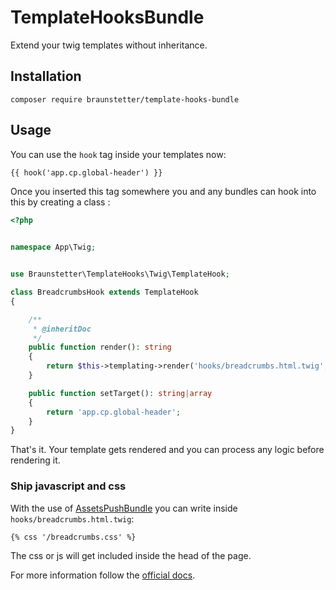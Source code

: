 # TemplateHooksBundle

Extend your twig templates without inheritance.

## Installation

`composer require braunstetter/template-hooks-bundle`

## Usage

You can use the `hook` tag inside your templates now:

```html
{{ hook('app.cp.global-header') }}
```

Once you inserted this tag somewhere you and any bundles can hook into this by creating a class : 

```php
<?php


namespace App\Twig;


use Braunstetter\TemplateHooks\Twig\TemplateHook;

class BreadcrumbsHook extends TemplateHook
{

    /**
     * @inheritDoc
     */
    public function render(): string
    {
        return $this->templating->render('hooks/breadcrumbs.html.twig', $this->context);
    }

    public function setTarget(): string|array
    {
        return 'app.cp.global-header';
    }
}
```

That's it. Your template gets rendered and you can process any logic before rendering it.

### Ship javascript and css

With the use of [AssetsPushBundle](https://github.com/Braunstetter/assets-push-bundle) you can write inside `hooks/breadcrumbs.html.twig`: 

```html
{% css '/breadcrumbs.css' %}
```

The css or js will get included inside the head of the page.

For more information follow the [official docs](https://github.com/Braunstetter/assets-push-bundle).